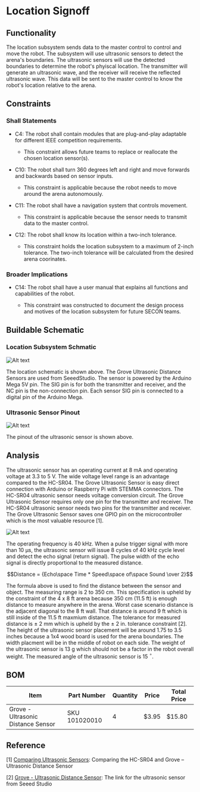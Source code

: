 # Location Signoff

## Functionality

The location subsystem sends data to the master control  to control and move the robot. The subsystem will use ultrasonic sensors to detect the arena's boundaries. The ultrasonic sensors will use the detected boundaries to determine the robot's phyiscal location. The transmitter will generate an ultrasonic wave, and the receiver will receive the reflected ultrasonic wave. This data will be sent to the master control to know the robot's location relative to the arena.

## Constraints
### Shall Statements

* C4: The robot shall contain modules that are plug-and-play adaptable for different IEEE competition requirements. 

    * This constraint allows future teams to replace or reallocate the chosen location sensor(s).

* C10: The robot shall turn 360 degrees left and right and move forwards and backwards based on sensor inputs.
    
    * This constraint is applicable because the robot needs to move around the arena autonomously.

* C11: The robot shall have a navigation system that controls movement.

    * This constraint is applicable because the sensor needs to transmit data to the master control.
		
* C12: The robot shall know its location within a two-inch tolerance.
    
    *  This constraint holds the location subsystem to a maximum of 2-inch tolerance. The two-inch tolerance will be calculated from the desired arena coorinates.

### Broader Implications

* C14: The robot shall have a user manual that explains all functions and capabilities of the robot. 
	
    * This constraint was constructed to document the design process and motives of the location subsystem for future SECON teams.

## Buildable Schematic 

### Location Subsystem Schmatic

![Alt text](https://github.com/lchapman42/Control-Sensing-Wireless-Charging-Robot/blob/reidcrews-signoff-Location/Documentation/Electrical/Schematics/Sources/Position/PositionSensorSchematic.PNG)


The location schematic is shown above. The Grove Ultrasonic Distance Sensors are used from SeeedStudio. The sensor is powered by the Arduino Mega 5V pin. The SIG pin is for both the transmitter and receiver, and the NC pin is the non-connection pin. Each sensor SIG pin is connected to a digital pin of the Arduino Mega.

### Ultrasonic Sensor Pinout

![Alt text](https://github.com/lchapman42/Control-Sensing-Wireless-Charging-Robot/blob/reidcrews-signoff-Location/Documentation/Images/Position/Grove-Ultrasonic-Distance-Sensor-pinout.png)

The pinout of the ultrasonic sensor is shown above.


## Analysis

The ultrasonic sensor has an operating current at 8 mA and operating voltage at 3.3 to 5 V. The wide voltage level range is an advantage compared to the HC-SR04. The Grove Ultrasonic Sensor is easy direct connection with Arduino or Raspberry Pi with STEMMA connectors. The HC-SR04 ultrasonic sensor needs voltage conversion circuit. The Grove Ultrasonic Sensor requires only one pin for the transmitter and receiver. The HC-SR04 ultrasonic sensor needs two pins for the transmitter and receiver. The Grove Ultrasonic Sensor saves one GPIO pin on the microcontroller which is the most valuable resource [1]. 


![Alt text](https://github.com/lchapman42/Control-Sensing-Wireless-Charging-Robot/blob/reidcrews-signoff-Location/Documentation/Images/Position/UltrasonicSensorComparsion.jpg)

The operating frequency is 40 kHz. When a pulse trigger signal with more than 10 &#956;s, the ultrasonic sensor will issue 8 cycles of 40 kHz cycle level and detect the echo signal (return signal). The pulse width of the echo signal is directly proportional to the measured distance.


$$Distance = {Echo\space Time * Speed\space of\space Sound \over 2}$$

The formula above is used to find the distance between the sensor and object. The measuring range is 2 to 350 cm. This specification is upheld by the constraint of the 4 x 8 ft arena because 350 cm (11.5 ft) is enough distance to measure anywhere in the arena. Worst case scenario distance is the adjacent diagonal to the 8 ft wall. That distance is around 9 ft which is still inside of the 11.5 ft maxmium distance. The tolerance for measured distance is $\pm$ 2 mm which is upheld by the $\pm$ 2 in. tolerance constraint [2]. The height of the ultrasonic sensor placement will be around 1.75 to 3.5 inches because a 1x4 wood board is used for the arena boundaries. The width placment will be in the middle of robot on each side. The weight of the ultrasonic sensor is 13 g which should not be a factor in the robot overall weight. The measured angle of the ultrasonic sensor is 15 $^\circ$.

## BOM

| Item | Part Number | Quantity | Price | Total Price | 
|-|-|-|-|-| 
| Grove - Ultrasonic Distance Sensor | SKU 101020010 | 4 | $3.95 | $15.80| 

## Reference

[1] [Comparing Ultrasonic Sensors][def2]: Comparing the HC-SR04 and Grove – Ultrasonic Distance Sensor

[2] [Grove - Ultrasonic Distance Sensor][def1]: The link for the ultrasonic sensor from Seeed Studio



[def1]: https://www.seeedstudio.com/Grove-Ultrasonic-Distance-Sensor.html?utm_source=blog&utm_medium=blog

[def2]: https://www.seeedstudio.com/blog/2019/11/04/hc-sr04-features-arduino-raspberrypi-guide/

